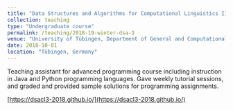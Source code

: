 ```yaml
---
title: "Data Structures and Algorithms for Computational Linguistics III"
collection: teaching
type: "Undergraduate course"
permalink: /teaching/2018-19-winter-dsa-3
venue: "University of Tübingen, Department of General and Computational Linguistics"
date: 2018-10-01
location: "Tübingen, Germany"
---
```


Teaching assistant for advanced programming course including instruction in Java and Python programming languages. Gave weekly tutorial sessions, and graded and provided sample solutions for programming assignments.

[https://dsacl3-2018.github.io/](https://dsacl3-2018.github.io/)
